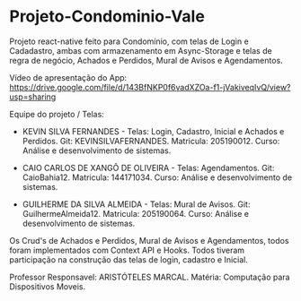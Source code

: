 # Projeto-Condominio-Vale

Projeto react-native feito para Condomínio, com telas de Login e Cadadastro, ambas com armazenamento em Async-Storage e 
telas de regra de negócio, Achados e Perdidos, Mural de Avisos e Agendamentos. 

Vídeo de apresentação do App: https://drive.google.com/file/d/143BfNKP0f6vadXZOa-f1-jVakiveqIvQ/view?usp=sharing

Equipe do projeto / Telas:
- KEVIN SILVA FERNANDES - Telas: Login, Cadastro, Inicial e Achados e Perdidos. 
Git: KEVINSILVAFERNANDES. Matricula: 205190012. Curso: Análise e desenvolvimento de sistemas.

- CAIO CARLOS DE XANGÔ DE OLIVEIRA - Telas: Agendamentos. 
Git: CaioBahia12. Matricula: 144171034. Curso: Análise e desenvolvimento de sistemas.

- GUILHERME DA SILVA ALMEIDA - Telas: Mural de Avisos. 
Git: GuilhermeAlmeida12. Matricula: 205190064. Curso: Análise e desenvolvimento de sistemas.


Os Crud's de Achados e Perdidos, Mural de Avisos e Agendamentos, todos foram implementados com Context API e Hooks.
Todos tiveram participação na construção das telas de login, cadastro e Inicial.

Professor Responsavel: ARISTÓTELES MARCAL.
Matéria: Computação para Dispositivos Moveis.

